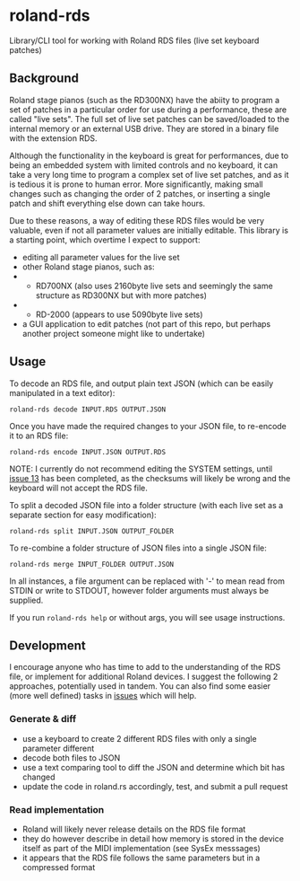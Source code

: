 # roland-rds
Library/CLI tool for working with Roland RDS files (live set keyboard patches)

## Background
Roland stage pianos (such as the RD300NX) have the abiity to program a set of patches in a particular order for use during a performance, these are called "live sets". The full set of live set patches can be saved/loaded to the internal memory or an external USB drive. They are stored in a binary file with the extension RDS.

Although the functionality in the keyboard is great for performances, due to being an embedded system with limited controls and no keyboard, it can take a very long time to program a complex set of live set patches, and as it is tedious it is prone to human error. More significantly, making small changes such as changing the order of 2 patches, or inserting a single patch and shift everything else down can take hours.

Due to these reasons, a way of editing these RDS files would be very valuable, even if not all parameter values are initially editable. This library is a starting point, which overtime I expect to support:
- editing all parameter values for the live set
- other Roland stage pianos, such as:
- - RD700NX (also uses 2160byte live sets and seemingly the same structure as RD300NX but with more patches)
- - RD-2000 (appears to use 5090byte live sets)
- a GUI application to edit patches (not part of this repo, but perhaps another project someone might like to undertake)

## Usage

To decode an RDS file, and output plain text JSON (which can be easily manipulated in a text editor):

`roland-rds decode INPUT.RDS OUTPUT.JSON`

Once you have made the required changes to your JSON file, to re-encode it to an RDS file:

`roland-rds encode INPUT.JSON OUTPUT.RDS`

NOTE: I currently do not recommend editing the SYSTEM settings, until [issue 13](https://github.com/davidlang42/roland-rds/issues/13) has been completed, as the checksums will likely be wrong and the keyboard will not accept the RDS file.

To split a decoded JSON file into a folder structure (with each live set as a separate section for easy modification):

`roland-rds split INPUT.JSON OUTPUT_FOLDER`

To re-combine a folder structure of JSON files into a single JSON file:

`roland-rds merge INPUT_FOLDER OUTPUT.JSON`

In all instances, a file argument can be replaced with '-' to mean read from STDIN or write to STDOUT, however folder arguments must always be supplied.

If you run `roland-rds help` or without args, you will see usage instructions.

## Development
I encourage anyone who has time to add to the understanding of the RDS file, or implement for additional Roland devices. I suggest the following 2 approaches, potentially used in tandem.
You can also find some easier (more well defined) tasks in [issues](https://github.com/davidlang42/roland-rds/issues) which will help.

### Generate & diff
- use a keyboard to create 2 different RDS files with only a single parameter different
- decode both files to JSON
- use a text comparing tool to diff the JSON and determine which bit has changed
- update the code in roland.rs accordingly, test, and submit a pull request

### Read implementation
- Roland will likely never release details on the RDS file format
- they do however describe in detail how memory is stored in the device itself as part of the MIDI implementation (see SysEx messsages)
- it appears that the RDS file follows the same parameters but in a compressed format
